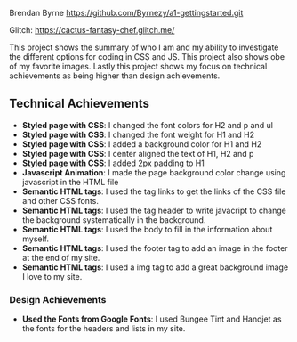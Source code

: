 Brendan Byrne 
https://github.com/Byrnezy/a1-gettingstarted.git

Glitch: https://cactus-fantasy-chef.glitch.me/

This project shows the summary of who I am and my ability to investigate the different options for coding in CSS and JS. This project also shows obe of my favorite images. Lastly this project shows my focus on technical achievements as being higher than design achievements. 

## Technical Achievements
- **Styled page with CSS**: I changed the font colors for H2 and p and ul
- **Styled page with CSS**: I changed the font weight for H1 and H2
- **Styled page with CSS**: I added a background color for H1 and H2
- **Styled page with CSS**: I center aligned the text of H1, H2 and p
- **Styled page with CSS**: I added 2px padding to H1
- **Javascript Animation**: I made the page background color change using javascript in the HTML file
- **Semantic HTML tags**: I used the tag links to get the links of the CSS file and other CSS fonts.
- **Semantic HTML tags**: I used the tag header to write javacript to change the background systematically in the background.
- **Semantic HTML tags**: I used the body to fill in the information about myself.
- **Semantic HTML tags**: I used the footer tag to add an image in the footer at the end of my site.
- **Semantic HTML tags**: I used a img tag to add a great background image I love to my site.

### Design Achievements
- **Used the Fonts from Google Fonts**: I used Bungee Tint and Handjet as the fonts for the headers and lists in my site.
